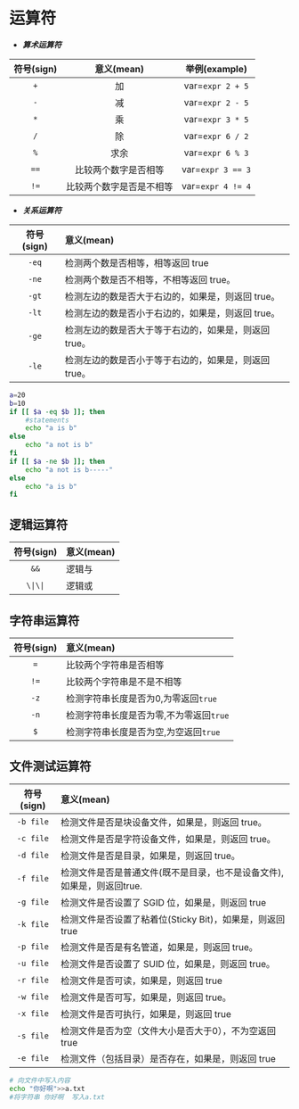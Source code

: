 # 运算符

* ***算术运算符***

| 符号(sign) |   意义(mean)   |    举例(example)    |
|:--------:|:------------:|:-----------------:|
|   `+`    |      加       | var=`expr 2 + 5`  |
|   `-`    |      减       | var=`expr 2 - 5`  |
|   `*`    |      乘       | var=`expr 3 * 5`  |
|   `/`    |      除       | var=`expr 6 / 2`  |
|   `%`    |      求余      | var=`expr 6 % 3`  |
|   `==`   |  比较两个数字是否相等  | var=`expr 3 == 3` |
|   `!=`   | 比较两个数字是否是不相等 | var=`expr 4 != 4` |

* ***关系运算符***

| 符号(sign) | 意义(mean)                      |
|:--------:|:------------------------------|
|  `-eq`   | 检测两个数是否相等，相等返回 true           |
|  `-ne`   | 检测两个数是否不相等，不相等返回 true。        |
|  `-gt`   | 检测左边的数是否大于右边的，如果是，则返回 true。   |
|  `-lt`   | 检测左边的数是否小于右边的，如果是，则返回 true。   |
|  `-ge`   | 检测左边的数是否大于等于右边的，如果是，则返回 true。 |
|  `-le`   | 检测左边的数是否小于等于右边的，如果是，则返回 true。 |

```bash
a=20
b=10
if [[ $a -eq $b ]]; then
    #statements
    echo "a is b"
else
    echo "a not is b"
fi
if [[ $a -ne $b ]]; then
    echo "a not is b-----"
else
    echo "a is b" 
fi
```

## 逻辑运算符

| 符号(sign) | 意义(mean)  |
|:-----------:|:----------|
|  `&&`       |逻辑与      |
|   `\\|\\|`      |逻辑或      |

## 字符串运算符

| 符号(sign) | 意义(mean)                |
|:--------:|:------------------------|
|   `=`    | 比较两个字符串是否相等             |
|   `!=`   | 比较两个字符串是不是不相等           |
|   `-z`   | 检测字符串长度是否为0,为零返回`true`  |
|   `-n`   | 检测字符串长度是否为零,不为零返回`true` |
|   `$`    | 检测字符串长度是否为空,为空返回`true`  |

## 文件测试运算符
| 符号(sign)  | 意义(mean)                                |
|:---------:|:----------------------------------------|
| `-b file` | 检测文件是否是块设备文件，如果是，则返回 true。              |
| `-c file` | 检测文件是否是字符设备文件，如果是，则返回 true。             |
| `-d file` | 检测文件是否是目录，如果是，则返回 true。                 |
| `-f file` | 检测文件是否是普通文件(既不是目录，也不是设备文件),如果是，则返回true. |
| `-g file` | 检测文件是否设置了 SGID 位，如果是，则返回 true           |
| `-k file` | 检测文件是否设置了粘着位(Sticky Bit)，如果是，则返回 true   |
| `-p file` | 检测文件是否是有名管道，如果是，则返回 true。               |
| `-u file` | 检测文件是否设置了 SUID 位，如果是，则返回 true。          |
| `-r file` | 检测文件是否可读，如果是，则返回 true                   |
| `-w file` | 检测文件是否可写，如果是，则返回 true。                  |
| `-x file` | 检测文件是否可执行，如果是，则返回 true                  |
| `-s file` | 检测文件是否为空（文件大小是否大于0），不为空返回 true          |
| `-e file` | 检测文件（包括目录）是否存在，如果是，则返回 true             |

```bash
# 向文件中写入内容
echo "你好啊">>a.txt
#将字符串 你好啊  写入a.txt
```
